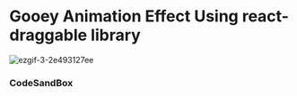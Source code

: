 # Gooey Animation Effect Using react-draggable library

![ezgif-3-2e493127ee](https://github.com/MontaKr/CSS_Practice/assets/115155803/a2715c05-49c8-4abb-98f5-9771ccd83626)

### CodeSandBox

[]()
